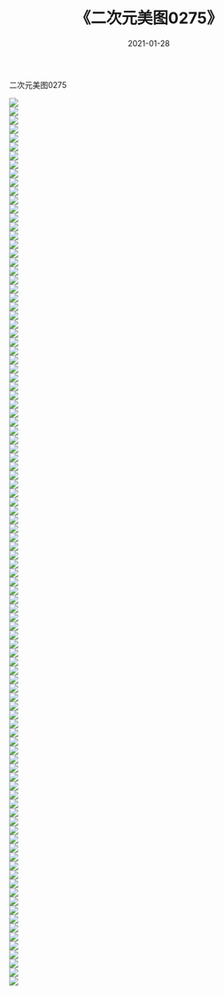 ﻿---
layout: post
title:  《二次元美图0275》
date:   2021-01-28
img: http://imgx.orgx.ga/二次元/2021/二次元美图0275/000.jpg
categories: [美女, 清纯, 唯美]
---

二次元美图0275

 ![](http://imgx.orgx.ga/二次元/2021/二次元美图0275/001.jpg) <br>![](http://imgx.orgx.ga/二次元/2021/二次元美图0275/002.jpg) <br>![](http://imgx.orgx.ga/二次元/2021/二次元美图0275/003.jpg) <br>![](http://imgx.orgx.ga/二次元/2021/二次元美图0275/004.jpg) <br>![](http://imgx.orgx.ga/二次元/2021/二次元美图0275/005.jpg) <br>![](http://imgx.orgx.ga/二次元/2021/二次元美图0275/006.jpg) <br>![](http://imgx.orgx.ga/二次元/2021/二次元美图0275/007.jpg) <br>![](http://imgx.orgx.ga/二次元/2021/二次元美图0275/008.jpg) <br>![](http://imgx.orgx.ga/二次元/2021/二次元美图0275/009.jpg) <br>![](http://imgx.orgx.ga/二次元/2021/二次元美图0275/010.jpg) <br>![](http://imgx.orgx.ga/二次元/2021/二次元美图0275/011.jpg) <br>![](http://imgx.orgx.ga/二次元/2021/二次元美图0275/012.jpg) <br>![](http://imgx.orgx.ga/二次元/2021/二次元美图0275/013.jpg) <br>![](http://imgx.orgx.ga/二次元/2021/二次元美图0275/014.jpg) <br>![](http://imgx.orgx.ga/二次元/2021/二次元美图0275/015.jpg) <br>![](http://imgx.orgx.ga/二次元/2021/二次元美图0275/016.jpg) <br>![](http://imgx.orgx.ga/二次元/2021/二次元美图0275/017.jpg) <br>![](http://imgx.orgx.ga/二次元/2021/二次元美图0275/018.jpg) <br>![](http://imgx.orgx.ga/二次元/2021/二次元美图0275/019.jpg) <br>![](http://imgx.orgx.ga/二次元/2021/二次元美图0275/020.jpg) <br>![](http://imgx.orgx.ga/二次元/2021/二次元美图0275/021.jpg) <br>![](http://imgx.orgx.ga/二次元/2021/二次元美图0275/022.jpg) <br>![](http://imgx.orgx.ga/二次元/2021/二次元美图0275/023.jpg) <br>![](http://imgx.orgx.ga/二次元/2021/二次元美图0275/024.jpg) <br>![](http://imgx.orgx.ga/二次元/2021/二次元美图0275/025.jpg) <br>![](http://imgx.orgx.ga/二次元/2021/二次元美图0275/026.jpg) <br>![](http://imgx.orgx.ga/二次元/2021/二次元美图0275/027.jpg) <br>![](http://imgx.orgx.ga/二次元/2021/二次元美图0275/028.jpg) <br>![](http://imgx.orgx.ga/二次元/2021/二次元美图0275/029.jpg) <br>![](http://imgx.orgx.ga/二次元/2021/二次元美图0275/030.jpg) <br>![](http://imgx.orgx.ga/二次元/2021/二次元美图0275/031.jpg) <br>![](http://imgx.orgx.ga/二次元/2021/二次元美图0275/032.jpg) <br>![](http://imgx.orgx.ga/二次元/2021/二次元美图0275/033.jpg) <br>![](http://imgx.orgx.ga/二次元/2021/二次元美图0275/034.jpg) <br>![](http://imgx.orgx.ga/二次元/2021/二次元美图0275/035.jpg) <br>![](http://imgx.orgx.ga/二次元/2021/二次元美图0275/036.jpg) <br>![](http://imgx.orgx.ga/二次元/2021/二次元美图0275/037.jpg) <br>![](http://imgx.orgx.ga/二次元/2021/二次元美图0275/038.jpg) <br>![](http://imgx.orgx.ga/二次元/2021/二次元美图0275/039.jpg) <br>![](http://imgx.orgx.ga/二次元/2021/二次元美图0275/040.jpg) <br>![](http://imgx.orgx.ga/二次元/2021/二次元美图0275/041.jpg) <br>![](http://imgx.orgx.ga/二次元/2021/二次元美图0275/042.jpg) <br>![](http://imgx.orgx.ga/二次元/2021/二次元美图0275/043.jpg) <br>![](http://imgx.orgx.ga/二次元/2021/二次元美图0275/044.jpg) <br>![](http://imgx.orgx.ga/二次元/2021/二次元美图0275/045.jpg) <br>![](http://imgx.orgx.ga/二次元/2021/二次元美图0275/046.jpg) <br>![](http://imgx.orgx.ga/二次元/2021/二次元美图0275/047.jpg) <br>![](http://imgx.orgx.ga/二次元/2021/二次元美图0275/048.jpg) <br>![](http://imgx.orgx.ga/二次元/2021/二次元美图0275/049.jpg) <br>![](http://imgx.orgx.ga/二次元/2021/二次元美图0275/050.jpg) <br>![](http://imgx.orgx.ga/二次元/2021/二次元美图0275/051.jpg) <br>![](http://imgx.orgx.ga/二次元/2021/二次元美图0275/052.jpg) <br>![](http://imgx.orgx.ga/二次元/2021/二次元美图0275/053.jpg) <br>![](http://imgx.orgx.ga/二次元/2021/二次元美图0275/054.jpg) <br>![](http://imgx.orgx.ga/二次元/2021/二次元美图0275/055.jpg) <br>![](http://imgx.orgx.ga/二次元/2021/二次元美图0275/056.jpg) <br>![](http://imgx.orgx.ga/二次元/2021/二次元美图0275/057.jpg) <br>![](http://imgx.orgx.ga/二次元/2021/二次元美图0275/058.jpg) <br>![](http://imgx.orgx.ga/二次元/2021/二次元美图0275/059.jpg) <br>![](http://imgx.orgx.ga/二次元/2021/二次元美图0275/060.jpg) <br>![](http://imgx.orgx.ga/二次元/2021/二次元美图0275/061.jpg) <br>![](http://imgx.orgx.ga/二次元/2021/二次元美图0275/062.jpg) <br>![](http://imgx.orgx.ga/二次元/2021/二次元美图0275/063.jpg) <br>![](http://imgx.orgx.ga/二次元/2021/二次元美图0275/064.jpg) <br>![](http://imgx.orgx.ga/二次元/2021/二次元美图0275/065.jpg) <br>![](http://imgx.orgx.ga/二次元/2021/二次元美图0275/066.jpg) <br>![](http://imgx.orgx.ga/二次元/2021/二次元美图0275/067.jpg) <br>![](http://imgx.orgx.ga/二次元/2021/二次元美图0275/068.jpg) <br>![](http://imgx.orgx.ga/二次元/2021/二次元美图0275/069.jpg) <br>![](http://imgx.orgx.ga/二次元/2021/二次元美图0275/070.jpg) <br>![](http://imgx.orgx.ga/二次元/2021/二次元美图0275/071.jpg) <br>![](http://imgx.orgx.ga/二次元/2021/二次元美图0275/072.jpg) <br>![](http://imgx.orgx.ga/二次元/2021/二次元美图0275/073.jpg) <br>![](http://imgx.orgx.ga/二次元/2021/二次元美图0275/074.jpg) <br>![](http://imgx.orgx.ga/二次元/2021/二次元美图0275/075.jpg) <br>![](http://imgx.orgx.ga/二次元/2021/二次元美图0275/076.jpg) <br>![](http://imgx.orgx.ga/二次元/2021/二次元美图0275/077.jpg) <br>![](http://imgx.orgx.ga/二次元/2021/二次元美图0275/078.jpg) <br>![](http://imgx.orgx.ga/二次元/2021/二次元美图0275/079.jpg) <br>![](http://imgx.orgx.ga/二次元/2021/二次元美图0275/080.jpg) <br>![](http://imgx.orgx.ga/二次元/2021/二次元美图0275/081.jpg) <br>![](http://imgx.orgx.ga/二次元/2021/二次元美图0275/082.jpg) <br>![](http://imgx.orgx.ga/二次元/2021/二次元美图0275/083.jpg) <br>![](http://imgx.orgx.ga/二次元/2021/二次元美图0275/084.jpg) <br>![](http://imgx.orgx.ga/二次元/2021/二次元美图0275/085.jpg) <br>![](http://imgx.orgx.ga/二次元/2021/二次元美图0275/086.jpg) <br>![](http://imgx.orgx.ga/二次元/2021/二次元美图0275/087.jpg) <br>![](http://imgx.orgx.ga/二次元/2021/二次元美图0275/088.jpg) <br>![](http://imgx.orgx.ga/二次元/2021/二次元美图0275/089.jpg) <br>![](http://imgx.orgx.ga/二次元/2021/二次元美图0275/090.jpg) <br>![](http://imgx.orgx.ga/二次元/2021/二次元美图0275/091.jpg) <br>![](http://imgx.orgx.ga/二次元/2021/二次元美图0275/092.jpg) <br>![](http://imgx.orgx.ga/二次元/2021/二次元美图0275/093.jpg) <br>![](http://imgx.orgx.ga/二次元/2021/二次元美图0275/094.jpg) <br>![](http://imgx.orgx.ga/二次元/2021/二次元美图0275/095.jpg) <br>![](http://imgx.orgx.ga/二次元/2021/二次元美图0275/096.jpg) <br>![](http://imgx.orgx.ga/二次元/2021/二次元美图0275/097.jpg) <br>![](http://imgx.orgx.ga/二次元/2021/二次元美图0275/098.jpg) <br>![](http://imgx.orgx.ga/二次元/2021/二次元美图0275/099.jpg) <br>![](http://imgx.orgx.ga/二次元/2021/二次元美图0275/100.jpg) <br>